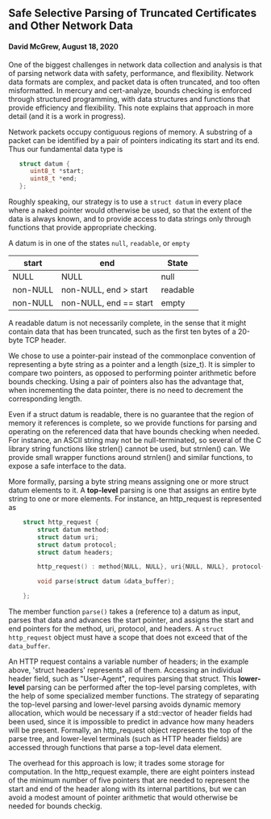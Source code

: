 ## Safe Selective Parsing of Truncated Certificates and Other Network Data
#### David McGrew, August 18, 2020


One of the biggest challenges in network data collection and analysis
is that of parsing network data with safety, performance, and
flexibility.  Network data formats are complex, and packet data is
often truncated, and too often misformatted.  In mercury and
cert-analyze, bounds checking is enforced through structured
programming, with data structures and functions that provide
efficiency and flexibility.  This note explains that approach in more
detail (and it is a work in progress).

Network packets occupy contiguous regions of memory.  A substring of a
packet can be identified by a pair of pointers indicating its start
and its end.  Thus our fundamental data type is

```c++
   struct datum {
      uint8_t *start;
      uint8_t *end;
   };
```

Roughly speaking, our strategy is to use a `struct datum` in every place
where a naked pointer would otherwise be used, so that the extent of
the data is always known, and to provide access to data strings only
through functions that provide appropriate checking.

A datum is in one of the states `null`, `readable`, or `empty`

   start      |   end                     |    State
   -----------|---------------------------|-----------------
   NULL       |   NULL                    |    null
   non-NULL   |   non-NULL, end > start   |    readable
   non-NULL   |   non-NULL, end == start  |    empty

A readable datum is not necessarily complete, in the sense that it
might contain data that has been truncated, such as the first ten
bytes of a 20-byte TCP header.

We chose to use a pointer-pair instead of the commonplace convention
of representing a byte string as a pointer and a length (size_t).  It
is simpler to compare two pointers, as opposed to performing pointer
arithmetic before bounds checking.  Using a pair of pointers also has
the advantage that, when incrementing the data pointer, there is no
need to decrement the corresponding length.

Even if a struct datum is readable, there is no guarantee that the
region of memory it references is complete, so we provide functions
for parsing and operating on the referenced data that have
bounds checking when needed.  For instance, an ASCII string may not be
null-terminated, so several of the C library string functions like
strlen() cannot be used, but strnlen() can.  We provide small wrapper
functions around strnlen() and similar functions, to expose a safe
interface to the data.

More formally, parsing a byte string means assigning one or more
struct datum elements to it.  A **top-level** parsing is one that
assigns an entire byte string to one or more elements.  For instance,
an http_request is represented as

```c++
    struct http_request {
        struct datum method;
        struct datum uri;
        struct datum protocol;
        struct datum headers;

        http_request() : method{NULL, NULL}, uri{NULL, NULL}, protocol{NULL, NULL}, headers{NULL,NULL} {}

        void parse(struct datum &data_buffer);

    };
```

The member function `parse()` takes a (reference to) a datum as input,
parses that data and advances the start pointer, and assigns the start
and end pointers for the method, uri, protocol, and headers.  A `struct http_request`
object must have a scope that does not exceed that of the `data_buffer`.

An HTTP request contains a variable number of headers; in the example
above, 'struct headers' represents all of them.  Accessing an
individual header field, such as "User-Agent", requires parsing that
struct.  This **lower-level** parsing can be performed after the
top-level parsing completes, with the help of some specialized member
functions.  The strategy of separating the top-level parsing and
lower-level parsing avoids dynamic memory allocation, which would be
necessary if a std::vector of header fields had been used, since it is
impossible to predict in advance how many headers will be present.
Formally, an http_request object represents the top of the parse tree,
and lower-level terminals (such as HTTP header fields) are accessed
through functions that parse a top-level data element.

The overhead for this approach is low; it trades some storage for
computation.  In the http_request example, there are eight pointers
instead of the minimum number of five pointers that are needed to
represent the start and end of the header along with its internal
partitions, but we can avoid a modest amount of pointer arithmetic
that would otherwise be needed for bounds checkig.

